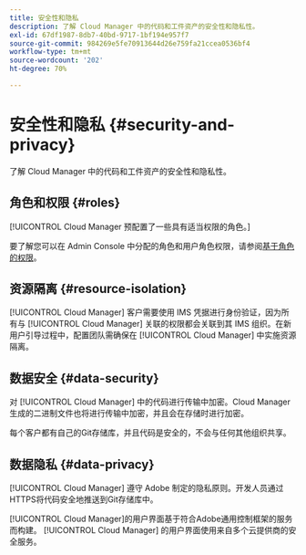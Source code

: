 ```yaml
---
title: 安全性和隐私
description: 了解 Cloud Manager 中的代码和工件资产的安全性和隐私性。
exl-id: 67df1987-8db7-40bd-9717-1bf194e957f7
source-git-commit: 984269e5fe70913644d26e759fa21ccea0536bf4
workflow-type: tm+mt
source-wordcount: '202'
ht-degree: 70%

---
```



# 安全性和隐私 {#security-and-privacy}

了解 Cloud Manager 中的代码和工件资产的安全性和隐私性。

## 角色和权限 {#roles}

[!UICONTROL Cloud Manager 预配置了一些具有适当权限的角色。]

要了解您可以在 Admin Console 中分配的角色和用户角色权限，请参阅[基于角色的权限](/help/requirements/role-based-permissions.md)。

## 资源隔离 {#resource-isolation}

[!UICONTROL Cloud Manager] 客户需要使用 IMS 凭据进行身份验证，因为所有与 [!UICONTROL Cloud Manager] 关联的权限都会关联到其 IMS 组织。在新用户引导过程中，配置团队需确保在 [!UICONTROL Cloud Manager] 中实施资源隔离。

## 数据安全 {#data-security}

对 [!UICONTROL Cloud Manager] 中的代码进行传输中加密。Cloud Manager 生成的二进制文件也将进行传输中加密，并且会在存储时进行加密。

每个客户都有自己的Git存储库，并且代码是安全的，不会与任何其他组织共享。

## 数据隐私 {#data-privacy}

[!UICONTROL Cloud Manager] 遵守 Adobe 制定的隐私原则。开发人员通过HTTPS将代码安全地推送到Git存储库中。

[!UICONTROL Cloud Manager]的用户界面基于符合Adobe通用控制框架的服务而构建。 [!UICONTROL Cloud Manager] 的用户界面使用来自多个云提供商的安全服务。
